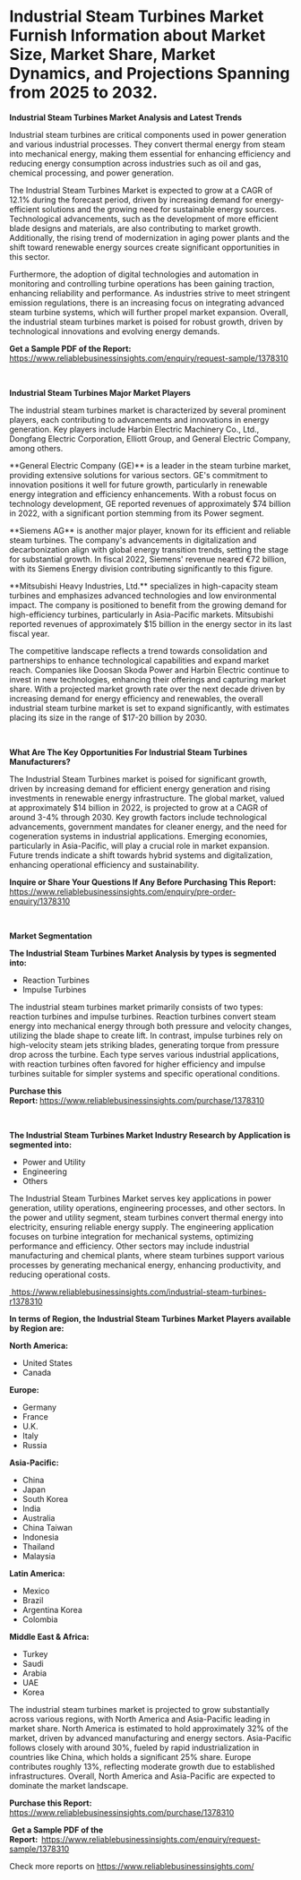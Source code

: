 <p><h1>Industrial Steam Turbines Market Furnish Information about Market Size, Market Share, Market Dynamics, and Projections Spanning from 2025 to 2032.</h1></p><p><strong>Industrial Steam Turbines Market Analysis and Latest Trends</strong></p>
<p><p>Industrial steam turbines are critical components used in power generation and various industrial processes. They convert thermal energy from steam into mechanical energy, making them essential for enhancing efficiency and reducing energy consumption across industries such as oil and gas, chemical processing, and power generation.</p><p>The Industrial Steam Turbines Market is expected to grow at a CAGR of 12.1% during the forecast period, driven by increasing demand for energy-efficient solutions and the growing need for sustainable energy sources. Technological advancements, such as the development of more efficient blade designs and materials, are also contributing to market growth. Additionally, the rising trend of modernization in aging power plants and the shift toward renewable energy sources create significant opportunities in this sector.</p><p>Furthermore, the adoption of digital technologies and automation in monitoring and controlling turbine operations has been gaining traction, enhancing reliability and performance. As industries strive to meet stringent emission regulations, there is an increasing focus on integrating advanced steam turbine systems, which will further propel market expansion. Overall, the industrial steam turbines market is poised for robust growth, driven by technological innovations and evolving energy demands.</p></p>
<p><strong>Get a Sample PDF of the Report:&nbsp;</strong> <a href="https://www.reliablebusinessinsights.com/enquiry/request-sample/1378310?utm_campaign=2214&utm_medium=2&utm_source=Github&utm_content=ia&utm_term=16022025&utm_id=industrial-steam-turbines">https://www.reliablebusinessinsights.com/enquiry/request-sample/1378310</a></p>
<p>&nbsp;</p>
<p><strong>Industrial Steam Turbines Major Market Players</strong></p>
<p><p>The industrial steam turbines market is characterized by several prominent players, each contributing to advancements and innovations in energy generation. Key players include Harbin Electric Machinery Co., Ltd., Dongfang Electric Corporation, Elliott Group, and General Electric Company, among others.</p><p>**General Electric Company (GE)** is a leader in the steam turbine market, providing extensive solutions for various sectors. GE's commitment to innovation positions it well for future growth, particularly in renewable energy integration and efficiency enhancements. With a robust focus on technology development, GE reported revenues of approximately $74 billion in 2022, with a significant portion stemming from its Power segment.</p><p>**Siemens AG** is another major player, known for its efficient and reliable steam turbines. The company's advancements in digitalization and decarbonization align with global energy transition trends, setting the stage for substantial growth. In fiscal 2022, Siemens' revenue neared €72 billion, with its Siemens Energy division contributing significantly to this figure.</p><p>**Mitsubishi Heavy Industries, Ltd.** specializes in high-capacity steam turbines and emphasizes advanced technologies and low environmental impact. The company is positioned to benefit from the growing demand for high-efficiency turbines, particularly in Asia-Pacific markets. Mitsubishi reported revenues of approximately $15 billion in the energy sector in its last fiscal year.</p><p>The competitive landscape reflects a trend towards consolidation and partnerships to enhance technological capabilities and expand market reach. Companies like Doosan Skoda Power and Harbin Electric continue to invest in new technologies, enhancing their offerings and capturing market share. With a projected market growth rate over the next decade driven by increasing demand for energy efficiency and renewables, the overall industrial steam turbine market is set to expand significantly, with estimates placing its size in the range of $17-20 billion by 2030.</p></p>
<p>&nbsp;</p>
<p><strong>What Are The Key Opportunities For Industrial Steam Turbines Manufacturers?</strong></p>
<p><p>The Industrial Steam Turbines market is poised for significant growth, driven by increasing demand for efficient energy generation and rising investments in renewable energy infrastructure. The global market, valued at approximately $14 billion in 2022, is projected to grow at a CAGR of around 3-4% through 2030. Key growth factors include technological advancements, government mandates for cleaner energy, and the need for cogeneration systems in industrial applications. Emerging economies, particularly in Asia-Pacific, will play a crucial role in market expansion. Future trends indicate a shift towards hybrid systems and digitalization, enhancing operational efficiency and sustainability.</p></p>
<p><strong>Inquire or Share Your Questions If Any Before Purchasing This Report:</strong> <a href="https://www.reliablebusinessinsights.com/enquiry/pre-order-enquiry/1378310?utm_campaign=2214&utm_medium=2&utm_source=Github&utm_content=ia&utm_term=16022025&utm_id=industrial-steam-turbines">https://www.reliablebusinessinsights.com/enquiry/pre-order-enquiry/1378310</a></p>
<p>&nbsp;</p>
<p><strong>Market Segmentation</strong></p>
<p><strong>The Industrial Steam Turbines Market Analysis by types is segmented into:</strong></p>
<p><ul><li>Reaction Turbines</li><li>Impulse Turbines</li></ul></p>
<p><p>The industrial steam turbines market primarily consists of two types: reaction turbines and impulse turbines. Reaction turbines convert steam energy into mechanical energy through both pressure and velocity changes, utilizing the blade shape to create lift. In contrast, impulse turbines rely on high-velocity steam jets striking blades, generating torque from pressure drop across the turbine. Each type serves various industrial applications, with reaction turbines often favored for higher efficiency and impulse turbines suitable for simpler systems and specific operational conditions.</p></p>
<p><strong>Purchase this Report:&nbsp;</strong><a href="https://www.reliablebusinessinsights.com/purchase/1378310?utm_campaign=2214&utm_medium=2&utm_source=Github&utm_content=ia&utm_term=16022025&utm_id=industrial-steam-turbines">https://www.reliablebusinessinsights.com/purchase/1378310</a></p>
<p>&nbsp;</p>
<p><strong>The Industrial Steam Turbines Market Industry Research by Application is segmented into:</strong></p>
<p><ul><li>Power and Utility</li><li>Engineering</li><li>Others</li></ul></p>
<p><p>The Industrial Steam Turbines Market serves key applications in power generation, utility operations, engineering processes, and other sectors. In the power and utility segment, steam turbines convert thermal energy into electricity, ensuring reliable energy supply. The engineering application focuses on turbine integration for mechanical systems, optimizing performance and efficiency. Other sectors may include industrial manufacturing and chemical plants, where steam turbines support various processes by generating mechanical energy, enhancing productivity, and reducing operational costs.</p></p>
<p><a href="https://www.reliablebusinessinsights.com/industrial-steam-turbines-r1378310?utm_campaign=2214&utm_medium=2&utm_source=Github&utm_content=ia&utm_term=16022025&utm_id=industrial-steam-turbines">&nbsp;https://www.reliablebusinessinsights.com/industrial-steam-turbines-r1378310</a></p>
<p><strong>In terms of Region, the Industrial Steam Turbines Market Players available by Region are:</strong></p>
<p>
    <p> <strong> North America: </strong>
        <ul>
            <li>United States</li>
            <li>Canada</li>
        </ul>
        </p> 
    <p> <strong> Europe: </strong>
        <ul>
            <li>Germany</li>
            <li>France</li>
            <li>U.K.</li>
            <li>Italy</li>
            <li>Russia</li>
        </ul>
        </p> 
    <p> <strong> Asia-Pacific: </strong>
        <ul>
            <li>China</li>
            <li>Japan</li>
            <li>South Korea</li>
            <li>India</li>
            <li>Australia</li>
            <li>China Taiwan</li>
            <li>Indonesia</li>
            <li>Thailand</li>
            <li>Malaysia</li>
        </ul>
        </p> 
    <p> <strong> Latin America: </strong>
        <ul>
            <li>Mexico</li>
            <li>Brazil</li>
            <li>Argentina Korea</li>
            <li>Colombia</li>
        </ul>
        </p> 
    <p> <strong> Middle East & Africa: </strong>
        <ul>
            <li>Turkey</li>
            <li>Saudi</li>
            <li>Arabia</li>
            <li>UAE</li>
            <li>Korea</li>
        </ul>
    </p>
    </p>
<p><p>The industrial steam turbines market is projected to grow substantially across various regions, with North America and Asia-Pacific leading in market share. North America is estimated to hold approximately 32% of the market, driven by advanced manufacturing and energy sectors. Asia-Pacific follows closely with around 30%, fueled by rapid industrialization in countries like China, which holds a significant 25% share. Europe contributes roughly 13%, reflecting moderate growth due to established infrastructures. Overall, North America and Asia-Pacific are expected to dominate the market landscape.</p></p>
<p><strong>Purchase this Report: </strong><a href="https://www.reliablebusinessinsights.com/purchase/1378310?utm_campaign=2214&utm_medium=2&utm_source=Github&utm_content=ia&utm_term=16022025&utm_id=industrial-steam-turbines">https://www.reliablebusinessinsights.com/purchase/1378310</a></p>
<p>&nbsp;<strong>Get a Sample PDF of the Report:&nbsp;&nbsp;</strong><a href="https://www.reliablebusinessinsights.com/enquiry/request-sample/1378310?utm_campaign=2214&utm_medium=2&utm_source=Github&utm_content=ia&utm_term=16022025&utm_id=industrial-steam-turbines">https://www.reliablebusinessinsights.com/enquiry/request-sample/1378310</a></p>
<p><strong></strong></p>
<p>Check more reports on <a href="https://www.reliablebusinessinsights.com/?utm_campaign=2214&utm_medium=2&utm_source=Github&utm_content=ia&utm_term=16022025&utm_id=industrial-steam-turbines">https://www.reliablebusinessinsights.com/</a></p>